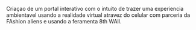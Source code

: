 Criaçao de um portal interativo com o intuito de trazer uma experiencia ambientavel usando a realidade virtual atravez do celular com parceria da FAshion aliens e usando a feramenta 8th WAll.
